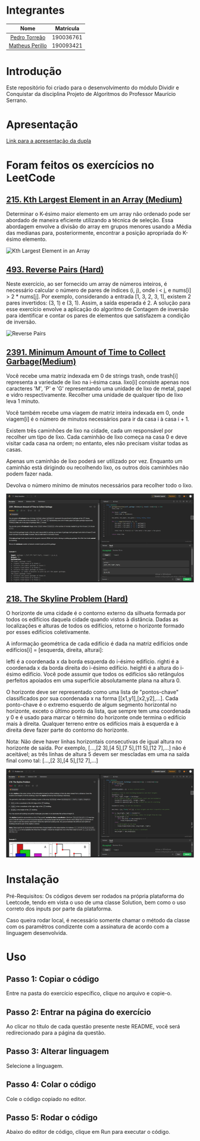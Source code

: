 # Integrantes

|                         Nome                         | Matrícula |
| :--------------------------------------------------: | :-------: |
|  [Pedro Torreão](https://github.com/PedroTorreao21)  | 190036761 |
| [Matheus Perillo](https://github.com/MatheusPerillo) | 190093421 |

# Introdução

Este repositório foi criado para o desenvolvimento do módulo Dividir e Conquistar da disciplina Projeto de Algoritmos do Professor Maurício Serrano.

# Apresentação

[Link para a apresentação da dupla]()

# Foram feitos os exercícios no LeetCode

## [215. Kth Largest Element in an Array (Medium)](https://leetcode.com/problems/kth-largest-element-in-an-array/description/)

Determinar o K-ésimo maior elemento em um array não ordenado pode ser abordado de maneira eficiente utilizando a técnica de seleção. Essa abordagem envolve a divisão do array em grupos menores usando a Média das medianas para, posteriormente, encontrar a posição apropriada do K-ésimo elemento.

![Kth Largest Element in an Array](/images/215.jpeg)

## [493. Reverse Pairs (Hard)](https://leetcode.com/problems/reverse-pairs/description/)

Neste exercício, ao ser fornecido um array de números inteiros, é necessário calcular o número de pares de índices (i, j), onde i < j, e nums[i] > 2 \* nums[j]. Por exemplo, considerando a entrada [1, 3, 2, 3, 1], existem 2 pares invertidos: (3, 1) e (3, 1). Assim, a saída esperada é 2. A solução para esse exercício envolve a aplicação do algoritmo de Contagem de inversão para identificar e contar os pares de elementos que satisfazem a condição de inversão.

![Reverse Pairs](/images/493.jpeg)

## [2391. Minimum Amount of Time to Collect Garbage(Medium)](https://leetcode.com/problems/minimum-amount-of-time-to-collect-garbage/)

Você recebe uma matriz indexada em 0 de strings trash, onde trash[i] representa a variedade de lixo na i-ésima casa. lixo[i] consiste apenas nos caracteres 'M', 'P' e 'G' representando uma unidade de lixo de metal, papel e vidro respectivamente. Recolher uma unidade de qualquer tipo de lixo leva 1 minuto.

Você também recebe uma viagem de matriz inteira indexada em 0, onde viagem[i] é o número de minutos necessários para ir da casa i à casa i + 1.

Existem três caminhões de lixo na cidade, cada um responsável por recolher um tipo de lixo. Cada caminhão de lixo começa na casa 0 e deve visitar cada casa na ordem; no entanto, eles não precisam visitar todas as casas.

Apenas um caminhão de lixo poderá ser utilizado por vez. Enquanto um caminhão está dirigindo ou recolhendo lixo, os outros dois caminhões não podem fazer nada.

Devolva o número mínimo de minutos necessários para recolher todo o lixo.

![Minimum Amount of Time to Collect Garbage](/images/2391.jpg)

## [218. The Skyline Problem (Hard)](https://leetcode.com/problems/the-skyline-problem/)

O horizonte de uma cidade é o contorno externo da silhueta formada por todos os edifícios daquela cidade quando vistos à distância. Dadas as localizações e alturas de todos os edifícios, retorne o horizonte formado por esses edifícios coletivamente.

A informação geométrica de cada edifício é dada na matriz edifícios onde edifícios[i] = [esquerda, direita, alturai]:

lefti é a coordenada x da borda esquerda do i-ésimo edifício.
righti é a coordenada x da borda direita do i-ésimo edifício.
heighti é a altura do i-ésimo edifício.
Você pode assumir que todos os edifícios são retângulos perfeitos apoiados em uma superfície absolutamente plana na altura 0.

O horizonte deve ser representado como uma lista de "pontos-chave" classificados por sua coordenada x na forma [[x1,y1],[x2,y2],...]. Cada ponto-chave é o extremo esquerdo de algum segmento horizontal no horizonte, exceto o último ponto da lista, que sempre tem uma coordenada y 0 e é usado para marcar o término do horizonte onde termina o edifício mais à direita. Qualquer terreno entre os edifícios mais à esquerda e à direita deve fazer parte do contorno do horizonte.

Nota: Não deve haver linhas horizontais consecutivas de igual altura no horizonte de saída. Por exemplo, [...,[2 3],[4 5],[7 5],[11 5],[12 7],...] não é aceitável; as três linhas de altura 5 devem ser mescladas em uma na saída final como tal: [...,[2 3],[4 5],[12 7],...]

![The Skyline Problem](/images/218.jpg)

# Instalação

Pré-Requisitos: Os códigos devem ser rodados na própria plataforma do Leetcode, tendo em vista o uso de uma classe Solution, bem como o uso correto dos inputs por parte da plataforma.

Caso queira rodar local, é necessário somente chamar o método da classe com os paramêtros condizente com a assinatura de acordo com a linguagem desenvolvida.

# Uso

## Passo 1: Copiar o código

Entre na pasta do exercício específico, clique no arquivo e copie-o.

## Passo 2: Entrar na página do exercício

Ao clicar no título de cada questão presente neste README, você será redirecionado para a página da questão.

## Passo 3: Alterar linguagem

Selecione a linguagem.

## Passo 4: Colar o código

Cole o código copiado no editor.

## Passo 5: Rodar o código

Abaixo do editor de código, clique em Run para executar o código.

